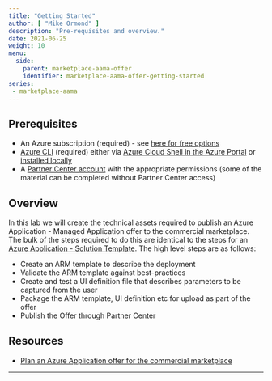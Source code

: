 ```yaml
---
title: "Getting Started"
author: [ "Mike Ormond" ]
description: "Pre-requisites and overview."
date: 2021-06-25
weight: 10
menu:
  side:
    parent: marketplace-aama-offer
    identifier: marketplace-aama-offer-getting-started
series:
 - marketplace-aama
---
```


## Prerequisites

* An Azure subscription (required) - see [here for free options](https://azure.microsoft.com/free/)
* [Azure CLI](https://docs.microsoft.com/cli/azure/get-started-with-azure-cli) (required) either via [Azure Cloud Shell in the Azure Portal](https://docs.microsoft.com/azure/cloud-shell/quickstart) or [installed locally](https://docs.microsoft.com/cli/azure/install-azure-cli)
* A [Partner Center account](../../partnercenter/) with the appropriate permissions (some of the material can be completed without Partner Center access)

## Overview

In this lab we will create the technical assets required to publish an Azure Application - Managed Application offer to the commercial marketplace. The bulk of the steps required to do this are identical to the steps for an [Azure Application - Solution Template](../../azureappst/). The high level steps are as follows:

* Create an ARM template to describe the deployment
* Validate the ARM template against best-practices
* Create and test a UI definition file that describes parameters to be captured from the user
* Package the ARM template, UI definition etc for upload as part of the offer
* Publish the Offer through Partner Center

## Resources

* [Plan an Azure Application offer for the commercial marketplace](https://docs.microsoft.com/azure/marketplace/plan-azure-application-offer)

---
